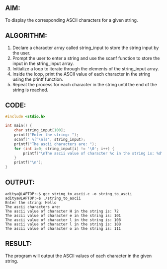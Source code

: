 ## AIM:
To display the corresponding ASCII characters for a given string.

## ALGORITHM:
1. Declare a character array called string_input to store the string input by the user.
2. Prompt the user to enter a string and use the scanf function to store the input in the string_input array.
3. Initialize a loop to iterate through the elements of the string_input array.
4. Inside the loop, print the ASCII value of each character in the string using the printf function.
5. Repeat the process for each character in the string until the end of the string is reached.

## CODE:
```c
#include <stdio.h>

int main() {
    char string_input[100];
    printf("Enter the string: ");
    scanf(" %[^\n]s", string_input);
    printf("The ascii characters are: ");
    for (int i=0; string_input[i] != '\0'; i++) {
        printf("\nThe ascii value of character %c in the string is: %d", string_input[i], string_input[i]);
    }
    printf("\n");
}
```


## OUTPUT:
```
aditya@LAPTOP:~$ gcc string_to_ascii.c -o string_to_ascii
aditya@LAPTOP:~$ ./string_to_ascii
Enter the string: Hello
The ascii characters are:
The ascii value of character H in the string is: 72
The ascii value of character e in the string is: 101
The ascii value of character l in the string is: 108
The ascii value of character l in the string is: 108
The ascii value of character o in the string is: 111
```

## RESULT:
The program will output the ASCII values of each character in the given string.